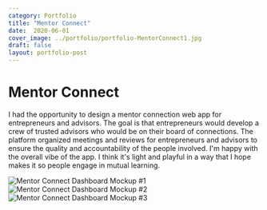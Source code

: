 ```yaml
---
category: Portfolio
title: "Mentor Connect"
date:  2020-06-01
cover_image: ../portfolio/portfolio-MentorConnect1.jpg
draft: false
layout: portfolio-post
---
```


# Mentor Connect

I had the opportunity to design a mentor connection web app for entrepreneurs and advisors. The goal is that entrepreneurs would develop a crew of trusted advisors who would be on their board of connections. The platform organized meetings and reviews for entrepreneurs and advisors to ensure the quality and accountability of the people involved. I'm happy with the overall vibe of the app. I think it's light and playful in a way that I hope makes it so people engage in mutual learning.

![Mentor Connect Dashboard Mockup #1](../portfolio/portfolio-MentorConnect1.jpg)
![Mentor Connect Dashboard Mockup #2](../portfolio/portfolio-MentorConnect2.jpg)
![Mentor Connect Dashboard Mockup #3](../portfolio/portfolio-MentorConnect3.jpg)
